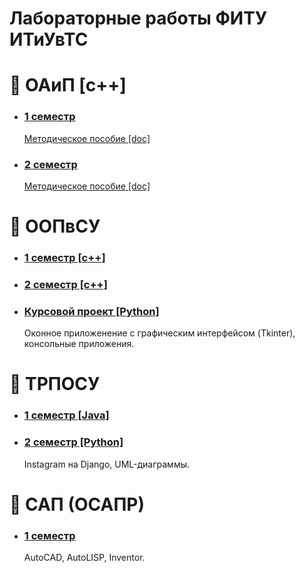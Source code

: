 # Лабораторные работы ФИТУ ИТиУвТС

# 📘 ОАиП [c++]
- ### [1 семестр](/oaip/sem1/)
  [Методическое пособие [doc]](https://www.bsuir.by/m/12_100229_1_60461.doc)
- ### [2 семестр](/oaip/sem2/)
  [Методическое пособие [doc]](https://www.bsuir.by/m/12_100229_1_123675.doc)

# 📘 ООПвСУ
- ### [1 семестр [c++]](/oop/sem1/)
- ### [2 семестр [c++]](/oop/sem2/)
- ### [Курсовой проект [Python]](/oop/kursach/)
  Оконное приложенение с графическим интерфейсом (Tkinter), консольные приложения.

# 📘 ТРПОСУ
- ### [1 семестр [Java]](/trposu/sem1/)
- ### [2 семестр [Python]](/trposu/sem2/)
  Instagram на Django, UML-диаграммы.

# 📘 САП (ОСАПР)
- ### [1 семестр](/osapr/)
  AutoCAD, AutoLISP, Inventor.
